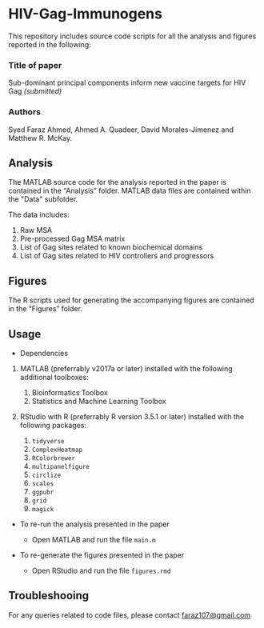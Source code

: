 # HIV-Gag-Immunogens
This repository includes source code scripts for all the analysis and figures reported in the following:

### Title of paper 
Sub-dominant principal components inform new vaccine targets for HIV Gag _(submitted)_ 
### Authors 
Syed Faraz Ahmed, Ahmed A. Quadeer, David Morales-Jimenez and Matthew R. McKay.

## Analysis

The MATLAB source code for the analysis reported in the paper is contained in the “Analysis” folder. MATLAB data files are contained within the "Data" subfolder. 

The data includes:
1. Raw MSA
2. Pre-processed Gag MSA matrix
3. List of Gag sites related to known biochemical domains
4. List of Gag sites related to HIV controllers and progressors

## Figures

The R scripts used for generating the accompanying figures are contained in the “Figures” folder.

## Usage

* Dependencies
1. MATLAB (preferrably v2017a or later) installed with the following additional toolboxes:
    1. Bioinformatics Toolbox
    2. Statistics and Machine Learning Toolbox
  
2. RStudio with R (preferrably R version 3.5.1 or later) installed with the following packages:
    1. `tidyverse`
    2. `ComplexHeatmap`
    3. `RColorbrewer`
    4. `multipanelfigure`
    5. `circlize`
    6. `scales`
    7. `ggpubr`
    8. `grid`
    9. `magick`
    

* To re-run the analysis presented in the paper
  * Open MATLAB and run the file `main.m`

* To re-generate the figures presented in the paper
  * Open RStudio and run the file `figures.rmd`
  
## Troubleshooing

For any queries related to code files, please contact faraz107@gmail.com
